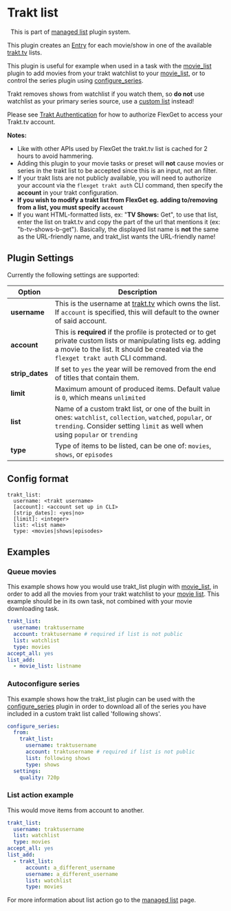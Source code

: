 # Trakt list
<div class="alert alert-success" role="info">
  
  <span class="glyphicon glyphicon glyphicon-cog"></span>
  &nbsp; This is part of [managed list](/Plugins/List) plugin system.
</div>

This plugin creates an [Entry](/Entry) for each movie/show in one of the available [trakt.tv](http://trakt.tv) lists.

This plugin is useful for example when used in a task with the [movie_list](/Plugins/List/movie_list) plugin to add movies from your trakt watchlist to your [movie_list](/Plugins/List/movie_list), or to control the series plugin using [configure_series](/Plugins/configure_series).  


<div class="alert alert-warning" role="alert">

Trakt removes shows from watchlist if you watch them, so **do not** use watchlist as your primary series source, use a 
[custom list](http://support.trakt.tv/knowledgebase/articles/154739-why-do-things-get-removed-from-my-watchlist-after-) instead!
</div>

<div class="alert alert-info" role="alert">

Please see [Trakt Authentication](/Trakt_Authentication) for how to authorize FlexGet to access your Trakt.tv account.
</div>

**Notes:** 

 * Like with other APIs used by FlexGet the trakt.tv list is cached for 2 hours to avoid hammering.
 * Adding this plugin to your movie tasks or preset will **not** cause movies or series in the trakt list to be accepted since this is an input, not an filter.
 * If your trakt lists are not publicly available, you will need to authorize your account via the `flexget trakt auth` CLI command, then specify the **account** in your trakt configuration.
 * **If you wish to modify a trakt list from FlexGet eg. adding to/removing from a list, you must specify `account`**
 * If you want HTML-formatted lists, ex: "<b>TV Shows:</b> Get", to use that list, enter the list on trakt.tv and copy the part of the url that mentions it (ex: "b-tv-shows-b-get"). Basically, the displayed list name is **not** the same as the URL-friendly name, and trakt_list wants the URL-friendly name!

## Plugin Settings
Currently the following settings are supported:

| Option| Description |
| --- | --- |
| **username** | This is the username at [trakt.tv](http://trakt.tv) which owns the list. If `account` is specified, this will default to the owner of said account. |
| **account** | This is **required** if the profile is protected or to get private custom lists or manipulating lists eg. adding a movie to the list. It should be created via the `flexget trakt auth` CLI command. |
| **strip_dates** | If set to `yes` the year will be removed from the end of titles that contain them. |
| **limit** | Maximum amount of produced items. Default value is `0`, which means `unlimited` |
| **list** |Name of a custom trakt list, or one of the built in ones: `watchlist`, `collection`, `watched`, `popular`, or `trending`. Consider setting `limit` as well when using `popular` or `trending` |
| **type** | Type of items to be listed, can be one of: `movies`, `shows`, or `episodes`|

## Config format
```text
trakt_list:
  username: <trakt username>
  [account]: <account set up in CLI>
  [strip_dates]: <yes|no>
  [limit]: <integer>
  list: <list name>
  type: <movies|shows|episodes>
```

## Examples
### Queue movies
This example shows how you would use trakt_list plugin with [movie_list](/Plugins/List/movie_list), in order to add all the movies from your trakt watchlist to your [movie list](/Plugins/List/movie_list). This example should be in its own task, not combined with your movie downloading task.

```yaml
trakt_list:
  username: traktusername
  account: traktusername # required if list is not public
  list: watchlist
  type: movies
accept_all: yes
list_add:
  - movie_list: listname
```

### Autoconfigure series
This example shows how the trakt_list plugin can be used with the [configure_series](/Plugins/configure_series) plugin in order to download all of the series you have included in a custom trakt list called 'following shows'.

```yaml
configure_series:
  from:
    trakt_list:
      username: traktusername
      account: traktusername # required if list is not public
      list: following shows
      type: shows
  settings:
    quality: 720p
```

### List action example
This would move items from account to another.
```yaml
trakt_list:
  username: traktusername
  list: watchlist
  type: movies
accept_all: yes
list_add:
  - trakt_list:
      account: a_different_username
      username: a_different_username
      list: watchlist
      type: movies
```

For more information about list action go to the [managed list](/Plugins/List) page.